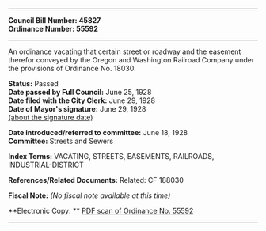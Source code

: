 * * * * *  
  
**Council Bill Number: [](#h0)[](#h2)45827**   
**Ordinance Number: 55592**  
  
* * * * *  
  
An ordinance vacating that certain street or roadway and the easement therefor conveyed by the Oregon and Washington Railroad Company under the provisions of Ordinance No. 18030.  
  
**Status:** Passed   
**Date passed by Full Council:** June 25, 1928   
**Date filed with the City Clerk:** June 29, 1928   
**Date of Mayor's signature:** June 29, 1928   
[(about the signature date)](/~public/approvaldate.htm)   
  
  
**Date introduced/referred to committee:** June 18, 1928   
**Committee:** Streets and Sewers   
  
**Index Terms:** VACATING, STREETS, EASEMENTS, RAILROADS, INDUSTRIAL-DISTRICT  
  
**References/Related Documents:** Related: CF 188030  
  
**Fiscal Note:** *(No fiscal note available at this time)*  
  
**Electronic Copy: ** [PDF scan of Ordinance No. 55592](/~archives/Ordinances/Ord_55592.pdf)  
  
* * * * *  
